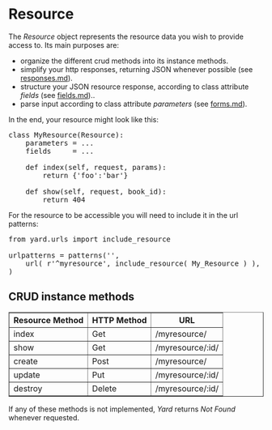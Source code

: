 # Resource

The *Resource* object represents the resource data you wish to provide access to. Its main purposes are:

- organize the different crud methods into its instance methods. 
- simplify your http responses, returning JSON whenever possible (see [responses.md](responses.md)).
- structure your JSON resource response, according to class attribute *fields* (see [fields.md](fields.md))..
- parse input according to class attribute *parameters* (see [forms.md](working_with_forms/forms.md)).

In the end, your resource might look like this: 

<pre>
class MyResource(Resource):
    parameters = ...
    fields     = ...

    def index(self, request, params):
        return {'foo':'bar'}

    def show(self, request, book_id):
        return 404
</pre>

For the resource to be accessible you will need to include it in the url patterns:

<pre>
from yard.urls import include_resource

urlpatterns = patterns('',
    url( r'^myresource', include_resource( My_Resource ) ),
)
</pre>


## CRUD instance methods

<table border="1">
    <tr>
        <th>Resource Method</th>
        <th>HTTP Method</th>
        <th>URL</th>
    </tr>
    <tr>
        <td>index</td>
        <td>Get</td>
        <td>/myresource/</td>
    </tr>
    <tr>
        <td>show</td>
        <td>Get</td>
        <td>/myresource/:id/</td>
    </tr>
    <tr>
        <td>create</td>
        <td>Post</td>
        <td>/myresource/</td>
    </tr>
    <tr>
        <td>update</td>
        <td>Put</td>
        <td>/myresource/:id/</td>
    </tr>
    <tr>
        <td>destroy</td>
        <td>Delete</td>
        <td>/myresource/:id/</td>
    </tr>
</table>

If any of these methods is not implemented, *Yard* returns *Not Found* whenever requested.

